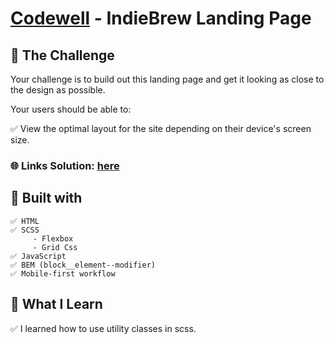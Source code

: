 # [Codewell](https://www.codewell.cc/) - IndieBrew Landing Page


##  💠 The Challenge

   Your challenge is to build out this landing page and get it looking as close to the design as possible.

   Your users should be able to:

   ✅ View the optimal layout for the site depending on their device's screen size.
   
### 🌐 Links  Solution: [here](https://vladimirvaldes.github.io/Indie_BrewLp/)
   


## 💠 Built with

    ✅ HTML
    ✅ SCSS
         - Flexbox
         - Grid Css
    ✅ JavaScript
    ✅ BEM (block__element--modifier)
    ✅ Mobile-first workflow
 


## 💠 What I Learn

 ✅ I learned how to use utility classes in scss.


    

